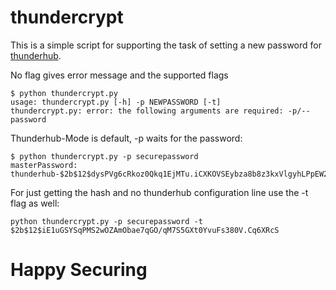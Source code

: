 # thundercrypt

This is a simple script for supporting the task of setting a new password for [thunderhub](https://github.com/apotdevin/thunderhub).

No flag gives error message and the supported flags
```
$ python thundercrypt.py 
usage: thundercrypt.py [-h] -p NEWPASSWORD [-t]
thundercrypt.py: error: the following arguments are required: -p/--password
```
Thunderhub-Mode is default, -p waits for the password:
```
$ python thundercrypt.py -p securepassword
masterPassword: thunderhub-$2b$12$dysPVg6cRkoz0Qkq1EjMTu.iCXKOVSEybza8b8z3kxVlgyhLPpEW2
```
For just getting the hash and no thunderhub configuration line use the -t flag as well:
```
python thundercrypt.py -p securepassword -t
$2b$12$iE1uGSYSqPMS2wOZAmObae7qGO/qM7S5GXt0YvuFs380V.Cq6XRcS
```

# Happy Securing
